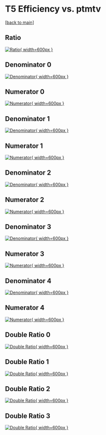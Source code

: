 # T5 Efficiency vs. ptmtv

[[back to main](./)]



## Ratio

[![Ratio](../mtv/var/T5_loweta_211_-1_eff_ptmtv.png){ width=600px }](../mtv/var/T5_loweta_211_-1_eff_ptmtv.pdf)

## Denominator 0

[![Denominator](../mtv/den/T5_loweta_211_-1_eff_ptmtv_den0.png){ width=600px }](../mtv/den/T5_loweta_211_-1_eff_ptmtv_den0.pdf)

## Numerator 0

[![Numerator](../mtv/num/T5_loweta_211_-1_eff_ptmtv_num0.png){ width=600px }](../mtv/num/T5_loweta_211_-1_eff_ptmtv_num0.pdf)

## Denominator 1

[![Denominator](../mtv/den/T5_loweta_211_-1_eff_ptmtv_den1.png){ width=600px }](../mtv/den/T5_loweta_211_-1_eff_ptmtv_den1.pdf)

## Numerator 1

[![Numerator](../mtv/num/T5_loweta_211_-1_eff_ptmtv_num1.png){ width=600px }](../mtv/num/T5_loweta_211_-1_eff_ptmtv_num1.pdf)

## Denominator 2

[![Denominator](../mtv/den/T5_loweta_211_-1_eff_ptmtv_den2.png){ width=600px }](../mtv/den/T5_loweta_211_-1_eff_ptmtv_den2.pdf)

## Numerator 2

[![Numerator](../mtv/num/T5_loweta_211_-1_eff_ptmtv_num2.png){ width=600px }](../mtv/num/T5_loweta_211_-1_eff_ptmtv_num2.pdf)

## Denominator 3

[![Denominator](../mtv/den/T5_loweta_211_-1_eff_ptmtv_den3.png){ width=600px }](../mtv/den/T5_loweta_211_-1_eff_ptmtv_den3.pdf)

## Numerator 3

[![Numerator](../mtv/num/T5_loweta_211_-1_eff_ptmtv_num3.png){ width=600px }](../mtv/num/T5_loweta_211_-1_eff_ptmtv_num3.pdf)

## Denominator 4

[![Denominator](../mtv/den/T5_loweta_211_-1_eff_ptmtv_den4.png){ width=600px }](../mtv/den/T5_loweta_211_-1_eff_ptmtv_den4.pdf)

## Numerator 4

[![Numerator](../mtv/num/T5_loweta_211_-1_eff_ptmtv_num4.png){ width=600px }](../mtv/num/T5_loweta_211_-1_eff_ptmtv_num4.pdf)

## Double Ratio 0

[![Double Ratio](../mtv/ratio/T5_loweta_211_-1_eff_ptmtv_ratio0.png){ width=600px }](../mtv/ratio/T5_loweta_211_-1_eff_ptmtv_ratio0.pdf)

## Double Ratio 1

[![Double Ratio](../mtv/ratio/T5_loweta_211_-1_eff_ptmtv_ratio1.png){ width=600px }](../mtv/ratio/T5_loweta_211_-1_eff_ptmtv_ratio1.pdf)

## Double Ratio 2

[![Double Ratio](../mtv/ratio/T5_loweta_211_-1_eff_ptmtv_ratio2.png){ width=600px }](../mtv/ratio/T5_loweta_211_-1_eff_ptmtv_ratio2.pdf)

## Double Ratio 3

[![Double Ratio](../mtv/ratio/T5_loweta_211_-1_eff_ptmtv_ratio3.png){ width=600px }](../mtv/ratio/T5_loweta_211_-1_eff_ptmtv_ratio3.pdf)

